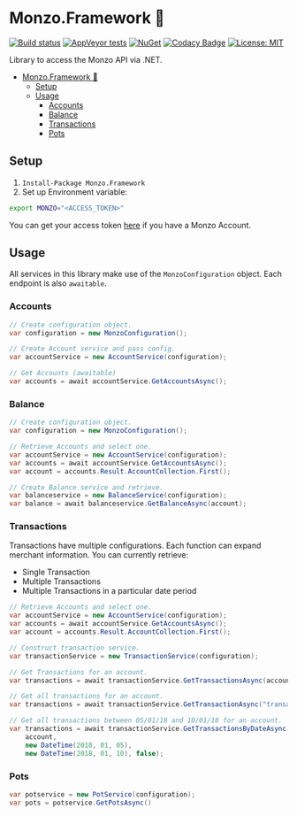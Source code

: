 # Monzo.Framework 🚀
[![Build status](https://ci.appveyor.com/api/projects/status/hdnrere1v5hgvrat?svg=true)](https://ci.appveyor.com/project/kiran94/monzo-framework)
[![AppVeyor tests](https://img.shields.io/appveyor/tests/kiran94/monzo-framework.svg)](https://ci.appveyor.com/project/kiran94/monzo-framework)
[![NuGet](https://img.shields.io/nuget/v/Monzo.Framework.svg)](https://www.nuget.org/packages/Monzo.Framework/)
[![Codacy Badge](https://api.codacy.com/project/badge/Grade/4f86df636f854a16a94a165dd8c509bb)](https://www.codacy.com/app/kiran94/Monzo.Framework?utm_source=github.com&amp;utm_medium=referral&amp;utm_content=kiran94/Monzo.Framework&amp;utm_campaign=Badge_Grade)
[![License: MIT](https://img.shields.io/badge/License-MIT-yellow.svg)](https://opensource.org/licenses/MIT)

Library to access the Monzo API via .NET.

- [Monzo.Framework 🚀](#monzoframework-%F0%9F%9A%80)
    - [Setup](#setup)
    - [Usage](#usage)
        - [Accounts](#accounts)
        - [Balance](#balance)
        - [Transactions](#transactions)
        - [Pots](#pots)

## Setup
1. `Install-Package Monzo.Framework`
2. Set up Environment variable:

```sh
export MONZO="<ACCESS_TOKEN>"
```

You can get your access token [here](https://developers.monzo.com/) if you have a Monzo Account.

## Usage
All services in this library make use of the `MonzoConfiguration` object. Each endpoint is also `awaitable`.

### Accounts
```cs
// Create configuration object.
var configuration = new MonzoConfiguration();

// Create Account service and pass config.
var accountService = new AccountService(configuration);

// Get Accounts (awaitable)
var accounts = await accountService.GetAccountsAsync();
```

### Balance
```cs
// Create configuration object.
var configuration = new MonzoConfiguration();

// Retrieve Accounts and select one.
var accountService = new AccountService(configuration);
var accounts = await accountService.GetAccountsAsync();
var account = accounts.Result.AccountCollection.First();

// Create Balance service and retrieve.
var balanceservice = new BalanceService(configuration);
var balance = await balanceservice.GetBalanceAsync(account);
```

### Transactions

Transactions have multiple configurations. Each function can expand merchant information. You can currently retrieve:
- Single Transaction
- Multiple Transactions
- Multiple Transactions in a particular date period

```cs
// Retrieve Accounts and select one.
var accountService = new AccountService(configuration);
var accounts = await accountService.GetAccountsAsync();
var account = accounts.Result.AccountCollection.First();

// Construct transaction service.
var transactionService = new TransactionService(configuration);

// Get Transactions for an account.
var transactions = await transactionService.GetTransactionsAsync(account, false);

// Get all transactions for an account.
var transactions = await transactionService.GetTransactionAsync("transaction_id", false);

// Get all transactions between 05/01/18 and 10/01/18 for an account.
var transactions = await transactionService.GetTransactionsByDateAsync(
    account,
    new DateTime(2018, 01, 05),
    new DateTime(2018, 01, 10), false);
```

### Pots
```cs
var potservice = new PotService(configuration);
var pots = potservice.GetPotsAsync()
```

